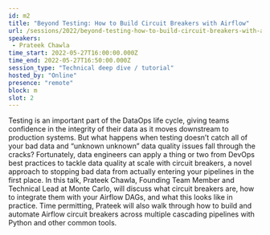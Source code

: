 ```yaml
---
id: m2
title: "Beyond Testing: How to Build Circuit Breakers with Airflow"
url: /sessions/2022/beyond-testing-how-to-build-circuit-breakers-with-airflow
speakers:
 - Prateek Chawla
time_start: 2022-05-27T16:00:00.000Z
time_end: 2022-05-27T16:50:00.000Z
session_type: "Technical deep dive / tutorial"
hosted_by: "Online"
presence: "remote"
block: m
slot: 2
---
```


Testing is an important part of the DataOps life cycle, giving teams confidence in the integrity of their data as it moves downstream to production systems. But what happens when testing doesn’t catch all of your bad data and “unknown unknown” data quality issues fall through the cracks? Fortunately, data engineers can apply a thing or two from DevOps best practices to tackle data quality at scale with circuit breakers, a novel approach to stopping bad data from actually entering your pipelines in the first place. In this talk, Prateek Chawla, Founding Team Member and Technical Lead at Monte Carlo, will discuss what circuit breakers are, how to integrate them with your Airflow DAGs, and what this looks like in practice. Time permitting, Prateek will also walk through how to build and automate Airflow circuit breakers across multiple cascading pipelines with Python and other common tools.